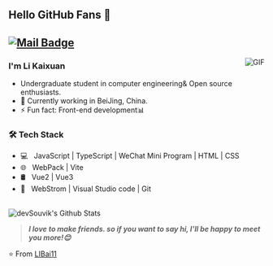 ## Hello GitHub Fans 👋
[![Mail Badge](https://img.shields.io/badge/-li1714653636@gmail.com-c14438?style=flat&logo=Gmail&logoColor=white&link=mailto:li1714653636@gmail.com)](mailto:li1714653636@gmail.com)
---
<img align="right" alt="GIF" src="https://raw.githubusercontent.com/JoeyBling/JoeyBling/master/pic/pusheencode.gif" />

### I'm Li Kaixuan

- Undergraduate student in computer engineering& Open source enthusiasts.
- 🌱 Currently working in BeiJing, China.
- ⚡ Fun fact: Front-end development📊

<h3>🛠 Tech Stack</h3>

- 💻 &nbsp; JavaScript | TypeScript | WeChat Mini Program | HTML | CSS 
- 🌐 &nbsp; WebPack | Vite
- 🛢 &nbsp; Vue2 | Vue3
- 🔧 &nbsp; WebStrom | Visual Studio code | Git

<br>

<img align="center" src="https://github-readme-stats.vercel.app/api?username=LIBai11&include_all_commits=true&count_private=true&show_icons=true&line_height=20&title_color=7A7ADB&icon_color=2234AE&text_color=D3D3D3&bg_color=0,000000,130F40" alt="devSouvik's Github Stats">

</br>

<!-- [![Top Langs](https://github-readme-stats.vercel.app/api/top-langs/?username=LIBai11&layout=compact&text_color=daf7dc&bg_color=151515)](https://github.com/LIBai11) -->


> ***I love to make friends. so if you want to say hi, I'll be happy to meet you more!😊***

⭐️ From [LIBai11](https://github.com/LIBai11)
